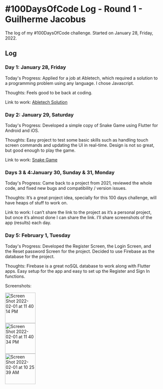 # #100DaysOfCode Log - Round 1 - Guilherme Jacobus

The log of my #100DaysOfCode challenge. Started on January 28, Friday, 2022.

## Log

### Day 1: January 28, Friday

Today's Progress: Applied for a job at Abletech, which required a solution to a programming problem using any language. I chose Javascript.

Thoughts: Feels good to be back at coding.

Link to work: [Abletech Solution](https://github.com/guijacobus2/Abletech-Solution)

### Day 2: January 29, Saturday

Today's Progress: Developed a simple copy of Snake Game using Flutter for Android and iOS.

Thoughts: Easy project to test some basic skills such as handling touch screen commands and updating the UI in real-time. Design is not so great, but good enough to play the game.

Link to work: [Snake Game](https://github.com/guijacobus2/Snake-Game)

### Days 3 & 4:January 30, Sunday & 31, Monday

Today's Progress: Came back to a project from 2021, reviewed the whole code, and fixed new bugs and compatibility / version issues.

Thoughts: It’s a great project idea, specially for this 100 days challenge, will have heaps of stuff to work on.

Link to work: I can’t share the link to the project as it’s a personal project, but once it’s almost done I can share the link. I’ll share screenshots of the app (results) each day.

### Day 5: February 1, Tuesday

Today's Progress: Developed the Register Screen, the Login Screen, and the Reset password Screen for the project. Decided to use Firebase as the database for the project.

Thoughts: Firebase is a great noSQL database to work along with Flutter apps. Easy setup for the app and easy to set up the Register and Sign In functions.

Screenshots:

<img width="100" alt="Screen Shot 2022-02-01 at 11 40 14 PM" src="https://user-images.githubusercontent.com/39783071/151954665-325cdbfb-b72c-4e86-8e79-893240adfca0.png">
<br>
<img width="100" alt="Screen Shot 2022-02-01 at 11 40 34 PM" src="https://user-images.githubusercontent.com/39783071/151954497-b6b9c06c-8b86-4519-b663-487331af4d40.png">
<br>
<img width="100" alt="Screen Shot 2022-02-01 at 10 25 39 AM" src="https://user-images.githubusercontent.com/39783071/151954541-0f4c46f4-e775-49df-b820-bda511acb333.png">




